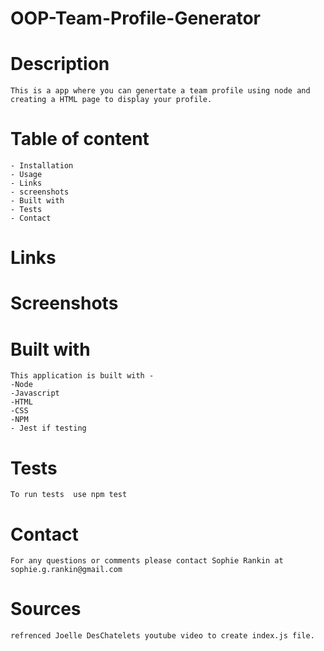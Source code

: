 # OOP-Team-Profile-Generator

# Description

    This is a app where you can genertate a team profile using node and creating a HTML page to display your profile.

# Table of content

    - Installation
    - Usage
    - Links
    - screenshots
    - Built with
    - Tests
    - Contact

# Links


# Screenshots


# Built with


    This application is built with -
    -Node
    -Javascript
    -HTML
    -CSS
    -NPM
    - Jest if testing 

# Tests

    To run tests  use npm test

# Contact

    For any questions or comments please contact Sophie Rankin at sophie.g.rankin@gmail.com

# Sources

    refrenced Joelle DesChatelets youtube video to create index.js file.
    